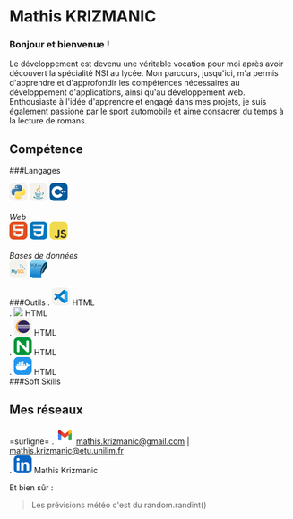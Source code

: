 # Mathis KRIZMANIC


### Bonjour et bienvenue !

Le développement est devenu une véritable vocation pour moi après avoir découvert la spécialité NSI au lycée. Mon parcours, jusqu'ici, m'a permis d'apprendre et d'approfondir les compétences nécessaires au développement d'applications, ainsi qu'au développement web. Enthousiaste à l'idée d'apprendre et engagé dans mes projets, je suis également passioné par le sport automobile et aime consacrer du temps à la lecture de romans.

## Compétence

###Langages

   <img src="https://github.com/tandpfun/skill-icons/blob/main/icons/Python-Light.svg" width="32">     <img src="https://github.com/tandpfun/skill-icons/blob/main/icons/Java-Light.svg" width="32">     <img src="https://github.com/tandpfun/skill-icons/blob/main/icons/CPP.svg" width="32"> <br><br>
  *Web*<br>
   <img src="https://github.com/tandpfun/skill-icons/blob/main/icons/HTML.svg" width="32">     <img src="https://github.com/tandpfun/skill-icons/blob/main/icons/CSS.svg" width="32">     <img src="https://github.com/tandpfun/skill-icons/blob/main/icons/JavaScript.svg" width="32"> <br><br>
  *Bases de données*<br>
     <img src="https://github.com/tandpfun/skill-icons/blob/main/icons/MySQL-Light.svg" width="32">     <img src="https://github.com/tandpfun/skill-icons/blob/main/icons/SQLite.svg" width="32">

###Outils
  . <img src="https://github.com/tandpfun/skill-icons/blob/main/icons/VSCode-Light.svg" width="32"> HTML <br>
  . <img src="https://github.com/tandpfun/skill-icons/blob/main/icons/Unity-Ligth.svg" width="32"> HTML <br>
  . <img src="https://github.com/tandpfun/skill-icons/blob/main/icons/Eclipse-Light.svg" width="32"> HTML <br>
  . <img src="https://github.com/tandpfun/skill-icons/blob/main/icons/Nginx.svg" width="32"> HTML <br>
  . <img src="https://github.com/tandpfun/skill-icons/blob/main/icons/Docker.svg" width="32"> HTML <br>
###Soft Skills

## Mes réseaux
=surligne=
  . <img src="https://github.com/Aelwyn07/Aelwyn07/blob/main/utre.png" width="32"> 
  mathis.krizmanic@gmail.com  |  mathis.krizmanic@etu.unilim.fr
  <br>
  . <img src="https://github.com/tandpfun/skill-icons/blob/main/icons/LinkedIn.svg" width="32"> 
  Mathis Krizmanic
  



Et bien sûr : 
> Les prévisions météo c'est du random.randint()


